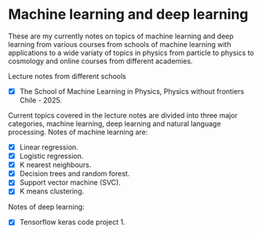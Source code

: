 # Machine learning and deep learning 

These are my currently notes on topics of machine learning and deep learning
from various courses from schools of machine learning with applications to a wide
variaty of topics in physics from particle to physics to cosmology and online courses
from different academies.

Lecture notes from different schools
- [X] The School of Machine Learning in Physics, Physics without frontiers Chile - 2025.

Current topics covered in the lecture notes are divided into three major categories,
machine learning, deep learning and natural language processing. Notes of machine learning 
are:
- [X] Linear regression.
- [X] Logistic regression.
- [X] K nearest neighbours.
- [X] Decision trees and random forest.
- [X] Support vector machine (SVC).
- [X] K means clustering.

Notes of deep learning:
- [X] Tensorflow keras code project 1.
